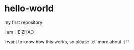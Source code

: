 # hello-world
my first repository

I am HE ZHAO
 
 I want to know how this works, so please tell more about it !!
